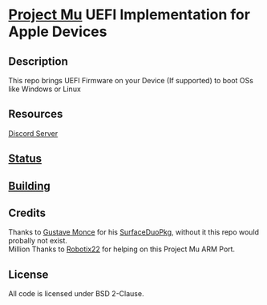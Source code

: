 # [Project Mu](https://microsoft.github.io/mu/) UEFI Implementation for Apple Devices

<!-- ![Banner](https://github.com/sonic011gamer/Mu-Apple/blob/main/Pictures/Banner.png) -->

## Description

This repo brings UEFI Firmware on your Device (If supported) to boot OSs like Windows or Linux

## Resources

[Discord Server](https://discord.gg/Dx2QgMx7Sv)

## [Status](https://github.com/sonic011gamer/Mu-Apple/blob/main/Status.md)

## [Building](https://github.com/sonic011gamer/Mu-Apple/blob/main/Building.md)

## Credits

Thanks to [Gustave Monce](https://github.com/gus33000) for his [SurfaceDuoPkg](https://github.com/WOA-Project/SurfaceDuoPkg), without it this repo would probally not exist. <br />
Million Thanks to [Robotix22](https://github.com/Robotix22) for helping on this Project Mu ARM Port.

## License

All code is licensed under BSD 2-Clause.
